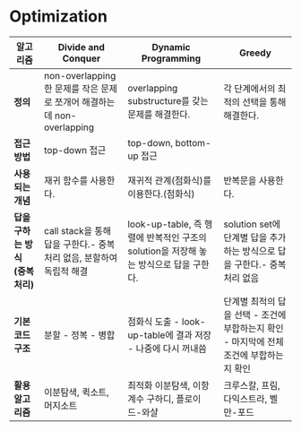 # Optimization

| 알고리즘 | Divide and Conquer | Dynamic Programming | Greedy |
| --- | --- | --- | --- |
| **정의**  | non-overlapping한 문제를 작은 문제로 쪼개어 해결하는데 non-overlapping | overlapping substructure를 갖는 문제를 해결한다. | 각 단계에서의 최적의 선택을 통해 해결한다. |
| **접근 방법** | top-down 접근 | top-down, bottom-up 접근 |  |
| **사용되는 개념** | 재귀 함수를 사용한다. | 재귀적 관계(점화식)를 이용한다.(점화식) | 반복문을 사용한다. |
| **답을 구하는 방식 (중복 처리)** | call stack을 통해 답을 구한다.- 중복 처리 없음, 분할하여 독립적 해결	 | look-up-table, 즉 행렬에 반복적인 구조의 solution을 저장해 놓는 방식으로 답을 구한다. | solution set에 단계별 답을 추가하는 방식으로 답을 구한다.- 중복 처리 없음 |
| **기본 코드 구조** | 분할 - 정복 - 병합 | 점화식 도출 - look-up-table에 결과 저장 - 나중에 다시 꺼내씀 | 단계별 최적의 답을 선택 - 조건에 부합하는지 확인 - 마지막에 전체조건에 부합하는지 확인 |
| **활용 알고리즘** | 이분탐색, 퀵소트, 머지소트 | 최적화 이분탐색, 이항계수 구하디, 플로이드-와샬 | 크루스칼, 프림, 다익스트라, 벨만-포드 |
